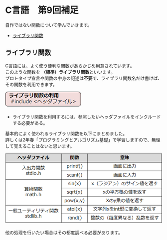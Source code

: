 # C言語　第9回補足
自作ではない関数について学んでいきます。
     
  - [ライブラリ関数](#ライブラリ関数)  
  
## ライブラリ関数
C言語には、よく使う便利な関数があらかじめ用意されています。  
このような関数を **（標準）ライブラリ関数**といいます。  
プロトタイプ宣言や関数の中身の記述は**不要**で、ライブラリ関数名だけ書けば、その関数を利用できます。

![](./img/pc_09+_1.png)

  - ライブラリ関数を利用するには、参照したいヘッダファイルをインクルードする必要がある。

基本的によく使われるライブラリ関数を以下にまとめました。  
詳しくは2年春「プログラミングとアルゴリズム基礎」で学習しますので、無理して覚えることはないと思います。

![](./img/pc_09+_2.png)

他の処理を行いたい場合はその都度調べる必要があります。
